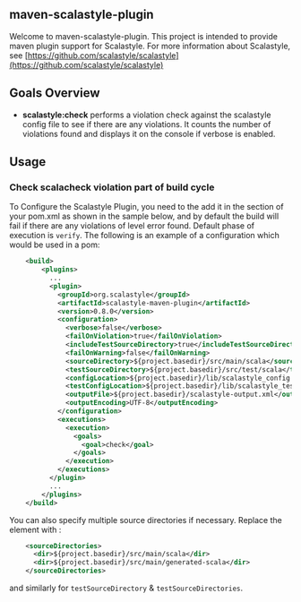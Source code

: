 ## maven-scalastyle-plugin
Welcome to maven-scalastyle-plugin.
This project is intended to provide maven plugin support for Scalastyle.
For more information about Scalastyle, see [https://github.com/scalastyle/scalastyle](https://github.com/scalastyle/scalastyle)

## Goals Overview
* **scalastyle:check** performs a violation check against the scalastyle config file to see if there are any violations. 
It counts the number of violations found and displays it on the console if verbose is enabled.

## Usage
### Check scalacheck violation part of build cycle
To Configure the Scalastyle Plugin, you need to the add it in the <build> section of your pom.xml as shown in the sample below,
and by default the build will fail if there are any violations of level error found.
Default phase of execution is `verify`. The following is an example of a configuration which would be used in a pom:

```xml
    <build>
        <plugins> 
          ...
          <plugin>
            <groupId>org.scalastyle</groupId>
            <artifactId>scalastyle-maven-plugin</artifactId>
            <version>0.8.0</version>
            <configuration>
              <verbose>false</verbose>
              <failOnViolation>true</failOnViolation>
              <includeTestSourceDirectory>true</includeTestSourceDirectory>
              <failOnWarning>false</failOnWarning>
              <sourceDirectory>${project.basedir}/src/main/scala</sourceDirectory>
              <testSourceDirectory>${project.basedir}/src/test/scala</testSourceDirectory>
              <configLocation>${project.basedir}/lib/scalastyle_config.xml</configLocation>
              <testConfigLocation>${project.basedir}/lib/scalastyle_test_config.xml</testConfigLocation>
              <outputFile>${project.basedir}/scalastyle-output.xml</outputFile>
              <outputEncoding>UTF-8</outputEncoding>
            </configuration>
            <executions>
              <execution>
                <goals>
                  <goal>check</goal>
                </goals>
              </execution>
            </executions>
          </plugin>
          ...
        </plugins>
    </build>
```

You can also specify multiple source directories if necessary. Replace the <sourceDirectory> element with <sourceDirectories>:

```xml
    <sourceDirectories>
      <dir>${project.basedir}/src/main/scala</dir>
      <dir>${project.basedir}/src/main/generated-scala</dir>
    </sourceDirectories>
```

and similarly for `testSourceDirectory` & `testSourceDirectories`.
